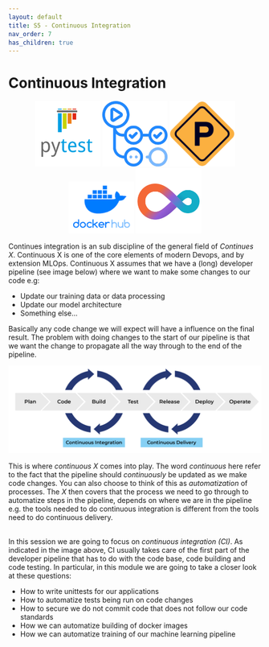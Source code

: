 ```yaml
---
layout: default
title: S5 - Continuous Integration
nav_order: 7
has_children: true
---
```


# Continuous Integration

<p align="center">
  <img src="../figures/icons/pytest.png" width="130"> 
  <img src="../figures/icons/actions.png" width="130"> 
  <img src="../figures/icons/precommit.png" width="130"> 
  <img src="../figures/icons/dockerhub.png" width="130"> 
  <img src="../figures/icons/cml.png" width="130"> 
</p>

Continues integration is an sub discipline of the general field of *Continues X*. Continuous X is one of the core 
elements of modern Devops, and by extension MLOps. Continuous X assumes that we have a (long) developer pipeline 
(see image below) where we want to make some changes to our code e.g:

* Update our training data or data processing
* Update our model architecture
* Something else...

Basically any code change we will expect will have a influence on the final result. The problem with 
doing changes to the start of our pipeline is that we want the change to propagate all the way through 
to the end of the pipeline.

<p align="center">
  <img src="../figures/continuous_x.png" width="1000"
  title="credits to https://www.pagerduty.com/resources/learn/what-is-continuous-integration/">
</p>

This is where *continuous X* comes into play. The word *continuous* here refer to the fact that the 
pipeline should *continuously* be updated as we make code changes. You can also choose to think of this 
as *automatization* of processes. The *X* then covers that the process we need to go through to 
automatize steps in the pipeline, depends on where we are in the pipeline e.g. the tools needed to 
do continuous integration is different from the tools need to do continuous delivery.

\
In this session we are going to focus on *continuous integration (CI)*. As indicated in the image above, CI usually
takes care of the first part of the developer pipeline that has to do with the code base, code building and code
testing. In particular, in this module we are going to take a closer look at these questions:
* How to write unittests for our applications
* How to automatize tests being run on code changes
* How to secure we do not commit code that does not follow our code standards
* How we can automatize building of docker images
* How we can automatize training of our machine learning pipeline
